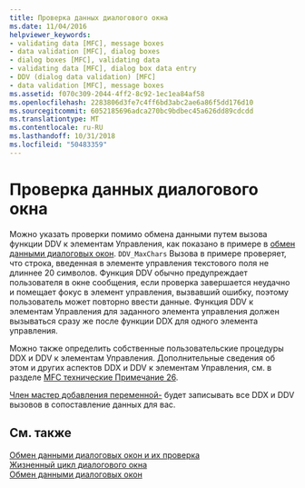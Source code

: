 ```yaml
---
title: Проверка данных диалогового окна
ms.date: 11/04/2016
helpviewer_keywords:
- validating data [MFC], message boxes
- data validation [MFC], dialog boxes
- dialog boxes [MFC], validating data
- validating data [MFC], dialog box data entry
- DDV (dialog data validation) [MFC]
- data validation [MFC], message boxes
ms.assetid: f070c309-2044-4ff2-8c92-1ec1ea84af58
ms.openlocfilehash: 2283806d3fe7c4ff6bd3abc2ae6a86f5dd176d10
ms.sourcegitcommit: 6052185696adca270bc9bdbec45a626dd89cdcdd
ms.translationtype: MT
ms.contentlocale: ru-RU
ms.lasthandoff: 10/31/2018
ms.locfileid: "50483359"
---
```

# <a name="dialog-data-validation"></a>Проверка данных диалогового окна

Можно указать проверки помимо обмена данными путем вызова функции DDV к элементам Управления, как показано в примере в [обмен данными диалоговых окон](../mfc/dialog-data-exchange.md). `DDV_MaxChars` Вызова в примере проверяет, что строка, введенная в элементе управления текстового поля не длиннее 20 символов. Функция DDV обычно предупреждает пользователя в окне сообщения, если проверка завершается неудачно и помещает фокус в элемент управления, вызвавший ошибку, поэтому пользователь может повторно ввести данные. Функция DDV к элементам Управления для заданного элемента управления должен вызываться сразу же после функции DDX для одного элемента управления.

Можно также определить собственные пользовательские процедуры DDX и DDV к элементам Управления. Дополнительные сведения об этом и других аспектов DDX и DDV к элементам Управления, см. в разделе [MFC технические Примечание 26](../mfc/tn026-ddx-and-ddv-routines.md).

[Член мастер добавления переменной-](../ide/add-member-variable-wizard.md) будет записывать все DDX и DDV вызовов в сопоставление данных для вас.

## <a name="see-also"></a>См. также

[Обмен данными диалоговых окон и их проверка](../mfc/dialog-data-exchange-and-validation.md)<br/>
[Жизненный цикл диалогового окна](../mfc/life-cycle-of-a-dialog-box.md)<br/>
[Обмен данными диалоговых окон](../mfc/dialog-data-exchange.md)

